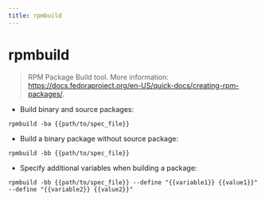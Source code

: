 ```yaml
---
title: rpmbuild
---
```

# rpmbuild

> RPM Package Build tool.
> More information: <https://docs.fedoraproject.org/en-US/quick-docs/creating-rpm-packages/>.

- Build binary and source packages:

`rpmbuild -ba {{path/to/spec_file}}`

- Build a binary package without source package:

`rpmbuild -bb {{path/to/spec_file}}`

- Specify additional variables when building a package:

`rpmbuild -bb {{path/to/spec_file}} --define "{{variable1}} {{value1}}" --define "{{variable2}} {{value2}}"`
